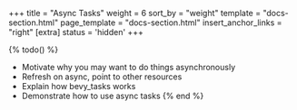 +++
title = "Async Tasks"
weight = 6
sort_by = "weight"
template = "docs-section.html"
page_template = "docs-section.html"
insert_anchor_links = "right"
[extra]
status = 'hidden'
+++

{% todo() %}

* Motivate why you may want to do things asynchronously
* Refresh on async, point to other resources
* Explain how bevy_tasks works
* Demonstrate how to use async tasks
{% end %}
